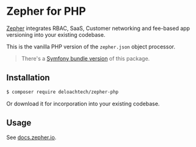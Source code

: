 Zepher for PHP
==============

[Zepher](https://zepher.io) integrates RBAC, SaaS, Customer networking and fee-based app versioning into your existing codebase.

This is the vanilla PHP version of the `zepher.json` object processor.

> There's a [Symfony bundle version](https://github.com/deloachtech/zepher-symfony) of this package.

Installation
------------

```bash
$ composer require deloachtech/zepher-php
```


Or download it for incorporation into your existing codebase.

Usage
-----

See [docs.zepher.io](https://docs.zepher.io).
